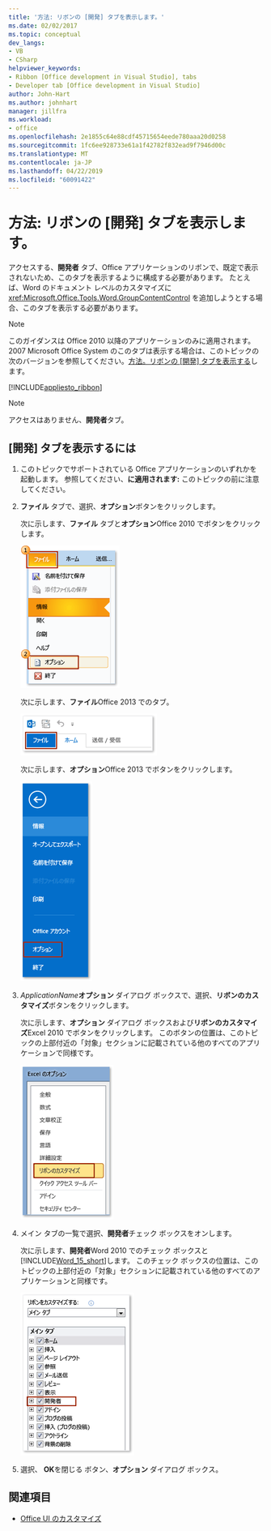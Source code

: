 ```yaml
---
title: '方法: リボンの [開発] タブを表示します。'
ms.date: 02/02/2017
ms.topic: conceptual
dev_langs:
- VB
- CSharp
helpviewer_keywords:
- Ribbon [Office development in Visual Studio], tabs
- Developer tab [Office development in Visual Studio]
author: John-Hart
ms.author: johnhart
manager: jillfra
ms.workload:
- office
ms.openlocfilehash: 2e1855c64e88cdf45715654eede780aaa20d0258
ms.sourcegitcommit: 1fc6ee928733e61a1f42782f832ead9f7946d00c
ms.translationtype: MT
ms.contentlocale: ja-JP
ms.lasthandoff: 04/22/2019
ms.locfileid: "60091422"
---
```

# <a name="how-to-show-the-developer-tab-on-the-ribbon"></a>方法: リボンの [開発] タブを表示します。
  アクセスする、**開発者** タブ、Office アプリケーションのリボンで、既定で表示されないため、このタブを表示するように構成する必要があります。 たとえば、Word のドキュメント レベルのカスタマイズに <xref:Microsoft.Office.Tools.Word.GroupContentControl> を追加しようとする場合、このタブを表示する必要があります。

> [!NOTE]
>  このガイダンスは Office 2010 以降のアプリケーションのみに適用されます。 2007 Microsoft Office System のこのタブは表示する場合は、このトピックの次のバージョンを参照してください。[方法。リボンの [開発] タブを表示する](https://web.archive.org/web/20140303033431/msdn.microsoft.com/library/bb608625(v=vs.90).aspx
)します。

 [!INCLUDE[appliesto_ribbon](../vsto/includes/appliesto-ribbon-md.md)]

> [!NOTE]
>  アクセスはありません、**開発者**タブ。

## <a name="to-show-the-developer-tab"></a>[開発] タブを表示するには

1. このトピックでサポートされている Office アプリケーションのいずれかを起動します。 参照してください、**に適用されます:** このトピックの前に注意してください。

2. **ファイル** タブで、選択、**オプション**ボタンをクリックします。

     次に示します、**ファイル** タブと**オプション**Office 2010 でボタンをクリックします。

     ![Outlook 2010 ではオプションのファイルを選択するには、](../vsto/media/vsto-office-file-tab.png "オプション ファイルを選択すると、Outlook 2010")

     次に示します、**ファイル**Office 2013 でのタブ。

     ![Outlook 2013 で、[ファイル] タブ](../vsto/media/vsto-office2013-filetab.png "Outlook 2013 の [ファイル] タブ")

     次に示します、**オプション**Office 2013 でボタンをクリックします。

     ![Outlook 2013 Preview の [オプション] ボタン](../vsto/media/vsto-office2013-optionsbutton.png "Outlook 2013 Preview で [オプション] ボタン")

3. _ApplicationName_**オプション** ダイアログ ボックスで、選択、**リボンのカスタマイズ**ボタンをクリックします。

     次に示します、**オプション** ダイアログ ボックスおよび**リボンのカスタマイズ**Excel 2010 でボタンをクリックします。 このボタンの位置は、このトピックの上部付近の「対象」セクションに記載されている他のすべてのアプリケーションで同様です。

     ![リボン ボタン](../vsto/media/vsto-office2010-customizeribbonbutton.png "[リボンのカスタマイズ] ボタン")

4. メイン タブの一覧で選択、**開発者**チェック ボックスをオンします。

     次に示します、**開発者**Word 2010 でのチェック ボックスと[!INCLUDE[Word_15_short](../vsto/includes/word-15-short-md.md)]します。 このチェック ボックスの位置は、このトピックの上部付近の「対象」セクションに記載されている他のすべてのアプリケーションと同様です。

     ![Word のオプションダイアログ ボックスの [開発] チェック ボックス](../vsto/media/vsto-office2010-developercheckbox.png "Word のオプションダイアログ ボックスで [開発] チェック ボックス")

5. 選択、 **OK**を閉じる ボタン、**オプション** ダイアログ ボックス。

## <a name="see-also"></a>関連項目
- [Office UI のカスタマイズ](../vsto/office-ui-customization.md)

